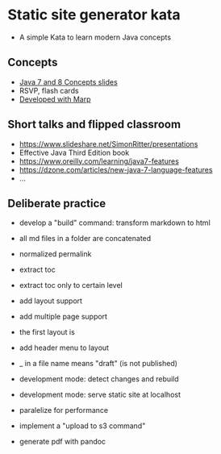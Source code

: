 # Static site generator kata
 
- A simple Kata to learn modern Java concepts

## Concepts

- [Java 7 and 8 Concepts slides](./docs/flash-cards.pdf)
- RSVP, flash cards
- [Developed with Marp](https://github.com/marp-team/marp)

## Short talks and flipped classroom

- https://www.slideshare.net/SimonRitter/presentations
- Effective Java Third Edition book
- https://www.oreilly.com/learning/java7-features
- https://dzone.com/articles/new-java-7-language-features
- ...

## Deliberate practice

- develop a "build" command: transform markdown to html
- all md files in a folder are concatenated
- normalized permalink
- extract toc 
- extract toc only to certain level
- add layout support
- add multiple page support
- the first layout is 
- add header menu to layout  
- _ in a file name means "draft" (is not published)

- development mode: detect changes and rebuild
- development mode: serve static site at localhost

- paralelize for performance
- implement a "upload to s3 command"
- generate pdf with pandoc
